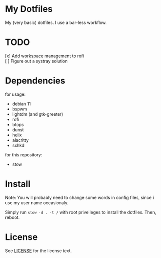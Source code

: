 # My Dotfiles

My (very basic) dotfiles. I use a bar-less workflow.

# TODO

[x] Add workspace management to rofi  
[ ] Figure out a systray solution

# Dependencies

for usage:
- debian 11
- bspwm
- lightdm (and gtk-greeter)
- rofi
- btops
- dunst
- helix
- alacritty
- sxhkd

for this repository:
- stow

# Install

Note: You will probably need to change some words in config files, since i use
my user name occasionaly.

Simply run `stow -d . -t /` with root privelleges to install the dotfiles.
Then, reboot.

# License

See [LICENSE](LICENSE) for the license text.
